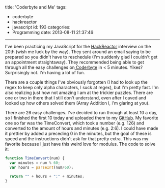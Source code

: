 title: 'Coderbyte and Me'
tags:
  - coderbyte
  - hackreactor
  - javascript
id: 193
categories:
  - Programming
date: 2013-08-11 21:37:46
---

I've been practicing my JavaScript for the [HackReactor](http://hackreactor.com) interview on the 20th (wish me luck by the way). They sent around an email saying to be prepared so you didn't have to reschedule (I'm suddenly glad I couldn't get an appointment straightaway). They recommended being able to get through all the easy challenges on[ Coderbyte](http://coderbyte.com) in &lt; 5 minutes. Yikes? Surprisingly not. I'm having a lot of fun.

There are a couple things I've obviously forgotten (I had to look up the regex to keep only alpha characters, I suck at regex), but I'm pretty fast. I'm also realizing just how not amazing I am at the trickier puzzles. There are one or two in there that I still don't understand, even after I caved and looked up how others solved them (Array Addition I, I'm glaring at you).

There are 26 easy challenges. I've decided to run through at least 10 a day, so I finished the first 10 today and uploaded them to my [GitHub](https://github.com/leaena/coderbyte). My favorite one so far was the TimeConvert, which took a number (e.g. 126) and converted to the amount of hours and minutes (e.g. 2:6). I could have made it prettier by added a preceding 0 in the minutes, but the goal of these is speed and the instructions didn't ask for that pretty extra. This was my favorite because I just have this weird love for modulus. The code to solve it:
```javascript
function TimeConvert(num) {
  var minutes = num % 60;
  var hours = parseInt(num/60);

  return "" + hours + ":" + minutes;
}
```
